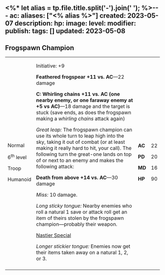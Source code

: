 <%* let alias = tp.file.title.split('-').join(' '); %>---
ac: 
aliases: ["<% alias %>"]
created: 2023-05-07
description: 
hp: 
image: 
level: 
modifier: 
publish: 
tags: []
updated: 2023-05-08
---

## Frogspawn Champion

<table>
<colgroup>
<col style="width: 16%" />
<col style="width: 71%" />
<col style="width: 5%" />
<col style="width: 6%" />
</colgroup>
<tbody>
<tr class="odd">
<td><p>Normal</p>
<p>6<sup>th</sup> level</p>
<p>Troop</p>
<p>Humanoid</p></td>
<td><p>Initiative: +9</p>
<p><strong>Feathered frogspear +11 vs. AC</strong>—22 damage</p>
<p><strong>C: Whirling chains +11 vs. AC (one nearby enemy, or one
faraway enemy at +5 vs AC)</strong>—18 damage and the target is stuck
(save ends, as does the frogspawn making a <em>whirling chains</em>
attack again)</p>
<p><em>Great leap:</em> The frogspawn champion can use its whole turn to
leap high into the sky, taking it out of combat (or at least making it
really hard to hit, your call). The following turn the great-one lands
on top of or next to an enemy and makes the following attack:</p>
<p><strong>Death from above +14 vs. AC</strong>—30 damage</p>
<p><em>Miss:</em> 10 damage.</p>
<p><em>Long sticky tongue:</em> Nearby enemies who roll a natural 1 save
or attack roll get an item of theirs stolen by the frogspawn
champion—probably their weapon.</p>
<p><u>Nastier Special</u></p>
<p><em>Longer stickier tongue:</em> Enemies now get their items taken
away on a natural 1, 2, or 3.</p></td>
<td><p><strong>AC</strong></p>
<p><strong>PD</strong></p>
<p><strong>MD</strong></p>
<p><strong>HP</strong></p></td>
<td><p>22</p>
<p>20</p>
<p>16</p>
<p>90</p></td>
</tr>
<tr class="even">
<td></td>
<td></td>
<td></td>
<td></td>
</tr>
</tbody>
</table>
